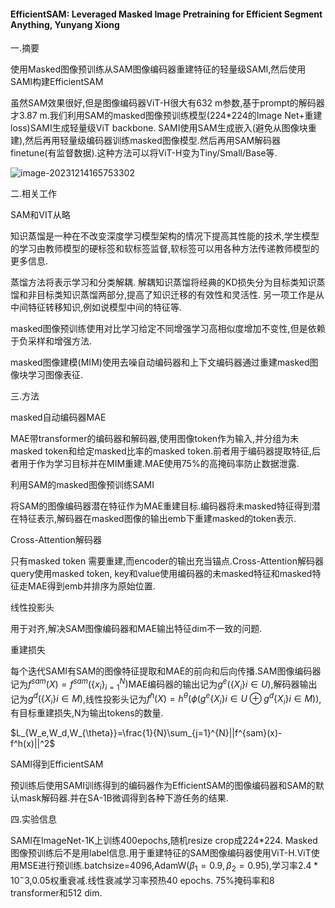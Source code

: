 #### EfficientSAM: Leveraged Masked Image Pretraining for Efficient Segment Anything, Yunyang Xiong

一.摘要

使用Masked图像预训练从SAM图像编码器重建特征的轻量级SAMI,然后使用SAMI构建EfficientSAM

虽然SAM效果很好,但是图像编码器ViT-H很大有632 m参数,基于prompt的解码器才3.87 m.我们利用SAM的masked图像预训练模型(224\*224的Image Net+重建loss)SAMI生成轻量级ViT backbone. SAMI使用SAM生成嵌入(避免从图像块重建),然后再用轻量级编码器训练masked图像模型.然后再用SAM解码器finetune(有监督数据).这种方法可以将ViT-H变为Tiny/Small/Base等.

![image-20231214165753302](C:\Users\SFC\AppData\Roaming\Typora\typora-user-images\image-20231214165753302.png)

二.相关工作

SAM和VIT从略

知识蒸馏是一种在不改变深度学习模型架构的情况下提高其性能的技术,学生模型的学习由教师模型的硬标签和软标签监督,软标签可以用各种方法传递教师模型的更多信息.

蒸馏方法将表示学习和分类解耦. 解耦知识蒸馏将经典的KD损失分为目标类知识蒸馏和非目标类知识蒸馏两部分,提高了知识迁移的有效性和灵活性. 另一项工作是从中间特征转移知识,例如说模型中间的特征等.

masked图像预训练使用对比学习给定不同增强学习高相似度增加不变性,但是依赖于负采样和增强方法.

masked图像建模(MIM)使用去噪自动编码器和上下文编码器通过重建masked图像块学习图像表征.

三.方法

masked自动编码器MAE

MAE带transformer的编码器和解码器,使用图像token作为输入,并分组为未masked token和给定masked比率的masked token.前者用于编码器提取特征,后者用于作为学习目标并在MIM重建.MAE使用75%的高掩码率防止数据泄露.

利用SAM的masked图像预训练SAMI

将SAM的图像编码器潜在特征作为MAE重建目标.编码器将未masked特征得到潜在特征表示,解码器在masked图像的输出emb下重建masked的token表示.

Cross-Attention解码器

只有masked token 需要重建,而encoder的输出充当锚点.Cross-Attention解码器query使用masked token, key和value使用编码器的未masked特征和masked特征走MAE得到emb并排序为原始位置.

线性投影头

用于对齐,解决SAM图像编码器和MAE输出特征dim不一致的问题.

重建损失

每个迭代SAMI有SAM的图像特征提取和MAE的前向和后向传播.SAM图像编码器记为$f^{sam}(X)=f^{sam}(\{x_i\}_{i=1}^N)$MAE编码器的输出记为$g^e(\{X_i\}i\in U)$,解码器输出记为$g^d(\{X_i\}i\in M)$,线性投影头记为$f^h(X)=h^{\theta}(\phi (g^e\{X_i\} i \in U  \oplus g^d \{X_i\}i\in M))$,有目标重建损失,N为输出tokens的数量.

$L_{W_e,W_d,W_{\theta}}=\frac{1}{N}\sum_{j=1}^{N}||f^{sam}(x)-f^h(x)||^2$

SAMI得到EfficientSAM

预训练后使用SAMI训练得到的编码器作为EfficientSAM的图像编码器和SAM的默认mask解码器.并在SA-1B微调得到各种下游任务的结果.

四.实验信息

SAMI在ImageNet-1K上训练400epochs,随机resize crop成224\*224. Masked图像预训练后不是用label信息.用于重建特征的SAM图像编码器使用ViT-H.ViT使用MSE进行预训练.batchsize=4096,AdamW($\beta_1=0.9,\beta_2=0.95$),学习率$2.4*10^-3$,0.05权重衰减.线性衰减学习率预热40 epochs. 75%掩码率和8 transformer和512 dim.